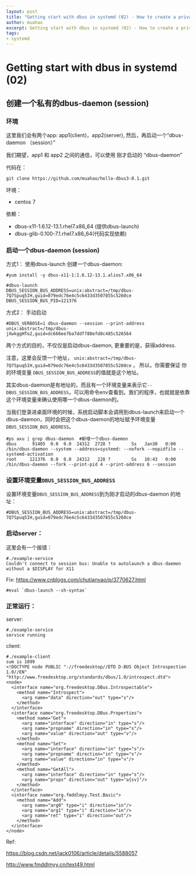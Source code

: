 ```yaml
---
layout: post
title: "Getting start with dbus in systemd (02) - How to create a private dbus-daemon"
author: muahao
excerpt: Getting start with dbus in systemd (02) - How to create a private dbus-daemon
tags:
- systemd
---
```


# Getting start with dbus in systemd (02)
## 创建一个私有的dbus-daemon (session) 
### 环境
这里我们会有两个app: app1(client)，app2(server), 然后，再启动一个“dbus-daemon （session）”

我们期望，app1 和 app2 之间的通信，可以使用 刚才启动的 “dbus-daemon”

代码在： 

```
git clone https://github.com/muahao/hello-dbus3-0.1.git
```

环境： 

* centos 7 

依赖： 

* dbus-x11-1.6.12-13.1.rhel7.x86_64  (提供dbus-launch)
* dbus-glib-0.100-7.1.rhel7.x86_64(代码实现依赖)


### 启动一个dbus-daemon (session)
方式1： 使用dbus-launch 创建一个dbus-daemon: 

```
#yum install -y dbus-x11-1:1.6.12-13.1.alios7.x86_64

#dbus-launch
DBUS_SESSION_BUS_ADDRESS=unix:abstract=/tmp/dbus-7Q7Spuq5IH,guid=079edc76e4c5c6433d3507855c5260ce
DBUS_SESSION_BUS_PID=121376
```

方式2： 手动启动

```
#DBUS_VERBOSE=1 dbus-daemon --session --print-address
unix:abstract=/tmp/dbus-jXwkggHTo2,guid=dc666ee7ba7ddf788efd8c485c526564
```

两个方式的目的，不仅仅是启动dbus-daemon, 更重要的是，获得address. 


注意，这里会反馈一个地址， `unix:abstract=/tmp/dbus-7Q7Spuq5IH,guid=079edc76e4c5c6433d3507855c5260ce`  ， 所以，你需要保证 你的环境变量 `DBUS_SESSION_BUS_ADDRESS`的值就是这个地址。

其实dbus-daemon是有地址的，而且有一个环境变量来表示它`--DBUS_SESSION_BUS_ADDRESS`，可以用命令env查看到。我们的程序，也就就是依靠这个环境变量来确认使用哪一个dbus-daemon的。

当我们登录进桌面环境的时候，系统启动脚本会调用到dbus-launch来启动一个dbus-daemon，同时会把这个dbus-daemon的地址赋予环境变量`DBUS_SESSION_BUS_ADDRESS`。


```
#ps axu | grep dbus-daemon  #新增一个dbus-daemon
dbus      91405  0.0  0.0  24312  2728 ?        Ss   Jan30   0:00 /bin/dbus-daemon --system --address=systemd: --nofork --nopidfile --systemd-activation
root     121376  0.0  0.0  24312   228 ?        Ss   10:43   0:00 /bin/dbus-daemon --fork --print-pid 4 --print-address 6 --session   
```

### 设置环境变量`DBUS_SESSION_BUS_ADDRESS `
设置环境变量`DBUS_SESSION_BUS_ADDRESS`到为刚才启动的dbus-daemon 的地址：

```
#DBUS_SESSION_BUS_ADDRESS=unix:abstract=/tmp/dbus-7Q7Spuq5IH,guid=079edc76e4c5c6433d3507855c5260ce
```

### 启动server：

这里会有一个报错： 

```
#./example-service
Couldn't connect to session bus: Unable to autolaunch a dbus-daemon without a $DISPLAY for X11
```

Fix: https://www.cnblogs.com/chutianyao/p/3770627.html

```
#eval `dbus-launch --sh-syntax`
```


### 正常运行：
server:

```
#./example-service
service running

```

client: 

```
#./example-client
sum is 1099
<!DOCTYPE node PUBLIC "-//freedesktop//DTD D-BUS Object Introspection 1.0//EN"
"http://www.freedesktop.org/standards/dbus/1.0/introspect.dtd">
<node>
  <interface name="org.freedesktop.DBus.Introspectable">
    <method name="Introspect">
      <arg name="data" direction="out" type="s"/>
    </method>
  </interface>
  <interface name="org.freedesktop.DBus.Properties">
    <method name="Get">
      <arg name="interface" direction="in" type="s"/>
      <arg name="propname" direction="in" type="s"/>
      <arg name="value" direction="out" type="v"/>
    </method>
    <method name="Set">
      <arg name="interface" direction="in" type="s"/>
      <arg name="propname" direction="in" type="s"/>
      <arg name="value" direction="in" type="v"/>
    </method>
    <method name="GetAll">
      <arg name="interface" direction="in" type="s"/>
      <arg name="props" direction="out" type="a{sv}"/>
    </method>
  </interface>
  <interface name="org.fmddlmyy.Test.Basic">
    <method name="Add">
      <arg name="arg0" type="i" direction="in"/>
      <arg name="arg1" type="i" direction="in"/>
      <arg name="ret" type="i" direction="out"/>
    </method>
  </interface>
</node>
```

Ref: 

https://blog.csdn.net/jack0106/article/details/5588057

http://www.fmddlmyy.cn/text49.html
